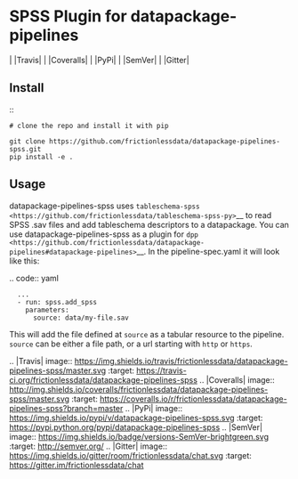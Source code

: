 SPSS Plugin for datapackage-pipelines
=====================================

| |Travis|
| |Coveralls|
| |PyPi|
| |SemVer|
| |Gitter|

Install
-------

::

    # clone the repo and install it with pip

    git clone https://github.com/frictionlessdata/datapackage-pipelines-spss.git
    pip install -e .

Usage
-----

datapackage-pipelines-spss uses
`tableschema-spss <https://github.com/frictionlessdata/tableschema-spss-py>`__
to read SPSS .sav files and add tableschema descriptors to a
datapackage. You can use datapackage-pipelines-spss as a plugin for
`dpp <https://github.com/frictionlessdata/datapackage-pipelines#datapackage-pipelines>`__.
In the pipeline-spec.yaml it will look like this:

.. code:: yaml

      ...
      - run: spss.add_spss
        parameters:
          source: data/my-file.sav

This will add the file defined at ``source`` as a tabular resource to
the pipeline. ``source`` can be either a file path, or a url starting
with ``http`` or ``https``.

.. |Travis| image:: https://img.shields.io/travis/frictionlessdata/datapackage-pipelines-spss/master.svg
   :target: https://travis-ci.org/frictionlessdata/datapackage-pipelines-spss
.. |Coveralls| image:: http://img.shields.io/coveralls/frictionlessdata/datapackage-pipelines-spss/master.svg
   :target: https://coveralls.io/r/frictionlessdata/datapackage-pipelines-spss?branch=master
.. |PyPi| image:: https://img.shields.io/pypi/v/datapackage-pipelines-spss.svg
   :target: https://pypi.python.org/pypi/datapackage-pipelines-spss
.. |SemVer| image:: https://img.shields.io/badge/versions-SemVer-brightgreen.svg
   :target: http://semver.org/
.. |Gitter| image:: https://img.shields.io/gitter/room/frictionlessdata/chat.svg
   :target: https://gitter.im/frictionlessdata/chat
